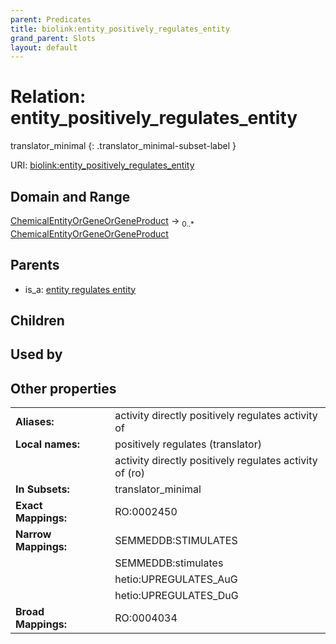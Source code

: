 ```yaml
---
parent: Predicates
title: biolink:entity_positively_regulates_entity
grand_parent: Slots
layout: default
---
```


# Relation: entity_positively_regulates_entity

translator_minimal
{: .translator_minimal-subset-label }




URI: [biolink:entity_positively_regulates_entity](https://w3id.org/biolink/vocab/entity_positively_regulates_entity)

## Domain and Range

[ChemicalEntityOrGeneOrGeneProduct](ChemicalEntityOrGeneOrGeneProduct.md) ->  <sub>0..\*</sub> [ChemicalEntityOrGeneOrGeneProduct](ChemicalEntityOrGeneOrGeneProduct.md)

## Parents

 *  is_a: [entity regulates entity](entity_regulates_entity.md)

## Children


## Used by


## Other properties

|  |  |  |
| --- | --- | --- |
| **Aliases:** | | activity directly positively regulates activity of |
| **Local names:** | | positively regulates (translator) |
|  | | activity directly positively regulates activity of (ro) |
| **In Subsets:** | | translator_minimal |
| **Exact Mappings:** | | RO:0002450 |
| **Narrow Mappings:** | | SEMMEDDB:STIMULATES |
|  | | SEMMEDDB:stimulates |
|  | | hetio:UPREGULATES_AuG |
|  | | hetio:UPREGULATES_DuG |
| **Broad Mappings:** | | RO:0004034 |

